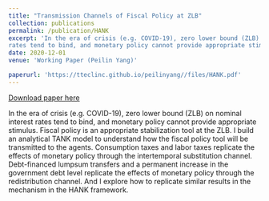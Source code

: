 ```yaml
---
title: "Transmission Channels of Fiscal Policy at ZLB"
collection: publications
permalink: /publication/HANK
excerpt: 'In the era of crisis (e.g. COVID-19), zero lower bound (ZLB) on nominal interest
rates tend to bind, and monetary policy cannot provide appropriate stimulus. Fiscal policy is an appropriate stabilization tool at the ZLB. I build an analytical TANK model to understand how the fiscal policy tool will be transmitted to the agents. Consumption taxes and labor taxes replicate the effects of monetary policy through the intertemporal substitution channel. Debt-financed lumpsum transfers and a permanent increase in the government debt level replicate the effects of monetary policy through the redistribution channel. And I explore how to replicate similar results in the mechanism in the HANK framework.'
date: 2020-12-01
venue: 'Working Paper (Peilin Yang)'

paperurl: 'https://tteclinc.github.io/peilinyang//files/HANK.pdf'
---
```


[Download paper here](https://tteclinc.github.io/peilinyang//files/HANK.pdf)

In the era of crisis (e.g. COVID-19), zero lower bound (ZLB) on nominal interest
rates tend to bind, and monetary policy cannot provide appropriate stimulus. Fiscal policy is an appropriate stabilization tool at the ZLB. I build an analytical TANK model to understand how the fiscal policy tool will be transmitted to the agents. Consumption taxes and labor taxes replicate the effects of monetary policy through the intertemporal substitution channel. Debt-financed lumpsum transfers and a permanent increase in the government debt level replicate the effects of monetary policy through the redistribution channel. And I explore how to replicate similar results in the mechanism in the HANK framework.
